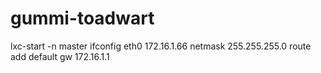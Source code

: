 gummi-toadwart
==============




lxc-start -n master
ifconfig eth0 172.16.1.66 netmask 255.255.255.0
route add default gw 172.16.1.1
